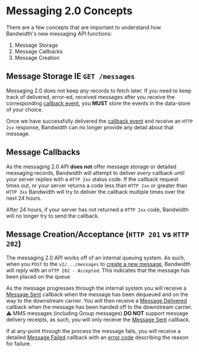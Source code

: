 # Messaging 2.0 Concepts

There are a few concepts that are important to understand how Bandwidth's new messaging API functions:

1. Message Storage
2. Message Callbacks
3. Message Creation

## Message Storage IE `GET /messages`

Messaging 2.0 does not keep _any_ records to fetch later.  If you need to keep track of delivered, error-ed, received messages after you receive the corresponding [callback event](events/messageEvents.md), you **MUST** store the events in the data-store of your choice.

Once we have successfully delivered the [callback event](events/messageEvents.md) and receive an `HTTP 2xx` response, Bandwidth can no longer provide any detail about that message.

## Message Callbacks

As the messaging 2.0 API **does not** offer message storage or detailed messaging records, Bandwidth will attempt to deliver _every_ callback until your server replies with a `HTTP 2xx` status code.  If the callback request times out, or your server returns a code less than `HTTP 2xx` or greater than `HTTP 3xx` Bandwidth will try to deliver the callback multiple times over the next 24 hours.

After 24 hours, if your server has not returned a `HTTP 2xx` code, Bandwidth will no longer try to send the callback.

## Message Creation/Acceptance (`HTTP 201` vs `HTTP 202`)

The messaging 2.0 API works off of an internal queuing system.  As such, when you <code class="post">POST</code> to the `v2/.../messages` to [create a new message](methods/sendMessages.md), Bandwidth will reply with an `HTTP 202 - Accepted`.  This indicates that the message has been placed on the queue

As the message progresses through the internal system you will receive a [Message Sent](events/outSent.md) callback when the message has been dequeued and on the way to the downstream carrier.  You will then receive a [Message Delivered](events/msgDelivered.md) callback when the message has been handed off to the downstream carrier.  ⚠️ MMS messages (including Group messages) **DO NOT** support message delivery receipts, as such, you will only receive the [Message Sent](events/outSent.md) callback.

If at any-point through the process the message fails, you will receive a detailed [Message Failed](events/messageFailed.md) callback with an [error code](codes.md) describing the reason for failure.